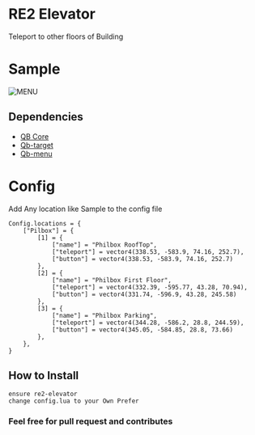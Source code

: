 # RE2 Elevator
Teleport to other floors of Building 

# Sample

![MENU](https://cdn.discordapp.com/attachments/910613937555406868/981584394244456520/elev_sample.jpg)



## Dependencies
- [QB Core](https://github.com/qbcore-framework/qb-core)
- [Qb-target](https://github.com/qbcore-framework/qb-target)
- [Qb-menu](https://github.com/qbcore-framework/qb-menu)


# Config

Add Any location like Sample to the config file

```
Config.locations = {
    ["Pilbox"] = {
        [1] = {
            ["name"] = "Philbox RoofTop",
            ["teleport"] = vector4(338.53, -583.9, 74.16, 252.7),
            ["button"] = vector4(338.53, -583.9, 74.16, 252.7)
        },
        [2] = {
            ["name"] = "Philbox First Floor",
            ["teleport"] = vector4(332.39, -595.77, 43.28, 70.94),
            ["button"] = vector4(331.74, -596.9, 43.28, 245.58)
        },
        [3] = {
            ["name"] = "Philbox Parking",
            ["teleport"] = vector4(344.28, -586.2, 28.8, 244.59),
            ["button"] = vector4(345.05, -584.85, 28.8, 73.66)
        },
    },
}
```


## How to Install
```
ensure re2-elevator
change config.lua to your Own Prefer
```

### Feel free for pull request and contributes